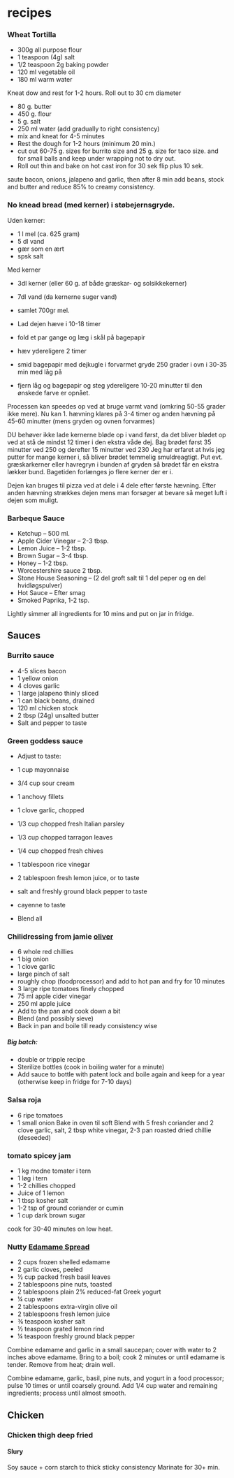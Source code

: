 # recipes
### Wheat Tortilla
- 300g  all purpose flour
- 1 teaspoon (4g) salt
- 1/2 teaspoon 2g baking powder
- 120 ml vegetable oil
- 180 ml warm water

Kneat dow and rest for 1-2 hours. Roll out to 30 cm diameter

- 80 g. butter
- 450 g. flour
- 5 g. salt
- 250 ml water (add gradually to right consistency)
- mix and kneat for 4-5 minutes
- Rest the dough for 1-2 hours (minimum 20 min.)
- cut out 60-75 g. sizes for burrito size and 25 g. size for taco size. and for small balls and keep under wrapping not to dry out.
- Roll out thin and bake on hot cast iron for 30 sek flip plus 10 sek.


saute bacon, onions, jalapeno and garlic, then after 8 min add beans, stock and butter and reduce 85% to creamy consistency.

### No knead bread (med kerner) i støbejernsgryde.
Uden kerner:
- 1 l mel (ca. 625 gram)
- 5 dl vand
- gær som en ært
- spsk salt

Med kerner
- 3dl kerner (eller 60 g. af både græskar- og solsikkekerner)
- 7dl vand (da kernerne suger vand)
- samlet 700gr mel. 

- Lad dejen hæve i 10-18 timer
- fold et par gange og læg i skål på bagepapir
- hæv ydereligere 2 timer 
- smid bagepapir med dejkugle i forvarmet gryde 250 grader i ovn i 30-35 min med låg på
- fjern låg og bagepapir og steg ydereligere 10-20 minutter til den ønskede farve er opnået.

Processen kan speedes op ved at bruge varmt vand (omkring 50-55 grader ikke mere). Nu kan 1. hævning klares på 3-4 timer og anden hævning på 45-60 minutter (mens gryden og ovnen forvarmes)

DU behøver ikke lade kernerne bløde op i vand først, da det bliver blødet op ved at stå de mindst 12 timer i den ekstra våde dej. Bag brødet først 35 minutter ved 250 og derefter 15 minutter ved 230 Jeg har erfaret at hvis jeg putter for mange kerner i, så bliver brødet temmelig smuldreagtigt. Put evt. græskarkerner eller havregryn i bunden af gryden så brødet får en ekstra lækker bund. Bagetiden forlænges jo flere kerner der er i.

Dejen kan bruges til pizza ved at dele i 4 dele efter første hævning. Efter anden hævning strækkes dejen mens man forsøger at bevare så meget luft i dejen som muligt.

### Barbeque Sauce
- Ketchup – 500 ml.
- Apple Cider Vinegar – 2-3 tbsp.
- Lemon Juice – 1-2 tbsp.
- Brown Sugar – 3-4 tbsp.
- Honey – 1-2 tbsp.
- Worcestershire sauce 2 tbsp.
- Stone House Seasoning – (2 del groft salt til 1 del peper og en del hvidløgspulver)
- Hot Sauce – Efter smag
- Smoked Paprika, 1-2 tsp.

Lightly simmer all ingredients for 10 mins and put on jar in fridge.

## Sauces
### Burrito sauce
- 4-5 slices bacon
- 1 yellow onion
- 4 cloves garlic
- 1 large jalapeno thinly sliced
- 1 can black beans, drained
- 120 ml chicken stock
- 2 tbsp (24g) unsalted butter
- Salt and pepper to taste

### Green goddess sauce
- Adjust to taste:
- 1 cup mayonnaise
- 3/4 cup sour cream
- 1 anchovy fillets
- 1 clove garlic, chopped
- 1/3 cup chopped fresh Italian parsley
- 1/3 cup chopped tarragon leaves
- 1/4 cup chopped fresh chives
- 1 tablespoon rice vinegar
- 2 tablespoon fresh lemon juice, or to taste
- salt and freshly ground black pepper to taste
- cayenne to taste

- Blend all

### Chilidressing from jamie [oliver](https://www.youtube.com/watch?v=ewQqC0vursc)
- 6 whole red chillies
- 1 big onion
- 1 clove garlic
- large pinch of salt
- roughly chop (foodprocessor) and add to hot pan and fry for 10 minutes
- 3 large ripe tomatoes finely chopped
- 75 ml apple cider vinegar
- 250 ml apple juice
- Add to the pan and cook down a bit
- Blend (and possibly sieve)
- Back in pan and boile till ready consistency wise
##### Big batch:
- double or tripple recipe
- Sterilize bottles (cook in boiling water for a minute)
- Add sauce to bottle with patent lock and boile again and keep for a year (otherwise keep in fridge for 7-10 days)

### Salsa roja
- 6 ripe tomatoes
- 1 small onion
Bake in oven til soft
Blend with 5 fresh coriander and 2 clove garlic, salt, 2 tbsp white vinegar, 2-3 pan roasted dried chillie (deseeded)

### tomato spicey jam
- 1 kg modne tomater i tern
- 1 løg i tern
- 1-2 chillies chopped
- Juice of 1 lemon
- 1 tbsp kosher salt
- 1-2 tsp of ground coriander or cumin
- 1 cup dark brown sugar

cook for 30-40 minutes on low heat.

### Nutty [Edamame Spread](https://www.myrecipes.com/recipe/nutty-edamame-spread)

- 2 cups frozen shelled edamame
- 2 garlic cloves, peeled
- ½ cup packed fresh basil leaves
- 2 tablespoons pine nuts, toasted
- 2 tablespoons plain 2% reduced-fat Greek yogurt
- ¼ cup water
- 2 tablespoons extra-virgin olive oil
- 2 tablespoons fresh lemon juice
- ¾ teaspoon kosher salt
- ½ teaspoon grated lemon rind
- ¼ teaspoon freshly ground black pepper

Combine edamame and garlic in a small saucepan; cover with water to 2 inches above edamame. Bring to a boil; cook 2 minutes or until edamame is tender. Remove from heat; drain well.

Combine edamame, garlic, basil, pine nuts, and yogurt in a food processor; pulse 10 times or until coarsely ground. Add 1/4 cup water and remaining ingredients; process until almost smooth.

## Chicken
### Chicken thigh deep fried
#### Slury
Soy sauce + corn starch to thick sticky consistency
Marinate for 30+ min.


